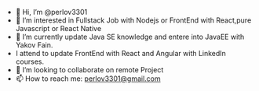 - 👋 Hi, I’m @perlov3301
- 👀 I’m interested in Fullstack Job with Nodejs or FrontEnd with React,pure Javascript or React Native
- 🌱 I’m currently update Java SE knowledge and entere into JavaEE with Yakov Fain.
- I attend to update FrontEnd with React and Angular with LinkedIn courses.
- 💞️ I’m looking to collaborate on remote Project
- 📫 How to reach me:  perlov3301@gmail.com 

<!---
perlov3301/perlov3301 is a ✨ special ✨ repository because its `README.md` (this file) appears on your GitHub profile.
You can click the Preview link to take a look at your changes.
--->
